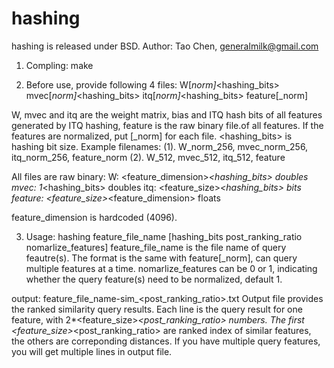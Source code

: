 # hashing
hashing is released under BSD. Author: Tao Chen, generalmilk@gmail.com

1. Compling:
make

2. Before use, provide following 4 files:
W[_norm]_<hashing_bits>
mvec[_norm]_<hashing_bits>
itq[_norm]_<hashing_bits>
feature[_norm]
 
W, mvec and itq are the weight matrix, bias and ITQ hash bits of all features generated by ITQ hashing, feature is the raw binary file.of all features.
If the features are normalized, put [_norm] for each file. <hashing_bits> is hashing bit size.
Example filenames:
(1). W_norm_256, mvec_norm_256, itq_norm_256, feature_norm
(2). W_512, mvec_512, itq_512, feature

All files are raw binary:
W: <feature_dimension>*<hashing_bits> doubles
mvec: 1*<hashing_bits> doubles
itq: <feature_size>*<hashing_bits> bits
feature: <feature_size>*<feature_dimension> floats

feature_dimension is hardcoded (4096).

3. Usage: hashing feature_file_name [hashing_bits post_ranking_ratio nomarlize_features]
feature_file_name is the file name of query feautre(s). The format is the same with feature[_norm], can query multiple features at a time.
nomarlize_features can be 0 or 1, indicating whether the query feature(s) need to be normalized, default 1.

output: feature_file_name-sim_<post_ranking_ratio>.txt
Output file provides the ranked similarity query results. Each line is the query result for one feature, with 2*<feature_size>*<post_ranking_ratio> numbers.
The first <feature_size>*<post_ranking_ratio> are ranked index of similar features, the others are correponding distances.
If you have multiple query features, you will get multiple lines in output file.
